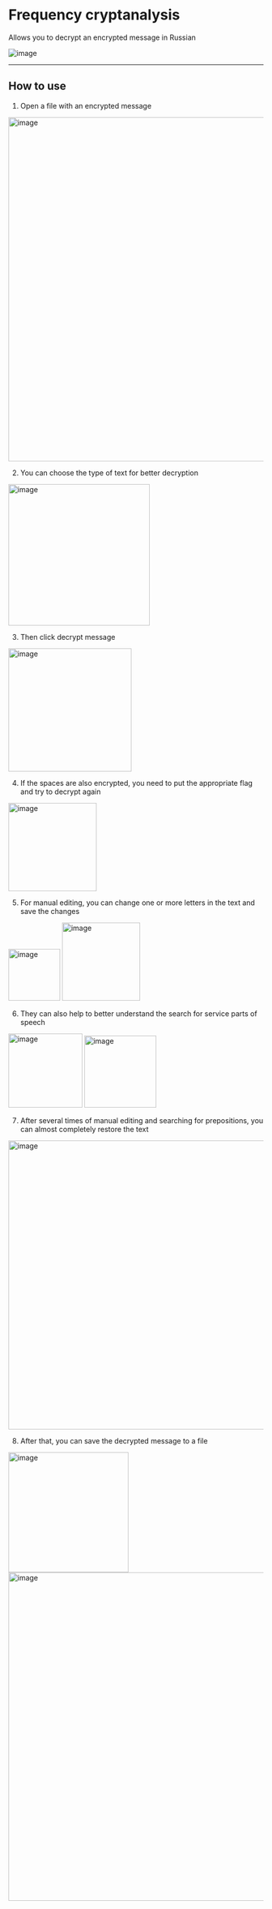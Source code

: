 # Frequency cryptanalysis
Allows you to decrypt an encrypted message in Russian

![image](https://user-images.githubusercontent.com/78900834/193094672-38793b50-a1ed-4052-8224-48dda4bd311d.png)
***

## How to use
1. Open a file with an encrypted message

<img width="679" alt="image" src="https://user-images.githubusercontent.com/78900834/193096284-b8531be4-d327-4f77-a6b9-1ddab1b4185b.png">

2. You can choose the type of text for better decryption

<img width="279" alt="image" src="https://user-images.githubusercontent.com/78900834/193096737-9851fc23-22c2-4595-8c32-f4fe21729abc.png">

3. Then click decrypt message

<img width="243" alt="image" src="https://user-images.githubusercontent.com/78900834/193096990-bc6bf894-3874-4e5f-880d-0b88b054e429.png">

4. If the spaces are also encrypted, you need to put the appropriate flag and try to decrypt again

<img width="174" alt="image" src="https://user-images.githubusercontent.com/78900834/193097470-df8096c0-c98b-4e25-a2e3-996ba47e6817.png">

5. For manual editing, you can change one or more letters in the text and save the changes

<img width="102" alt="image" src="https://user-images.githubusercontent.com/78900834/193097880-46ef9acf-0781-4d29-922c-6db316efd9ad.png"> <img width="154" alt="image" src="https://user-images.githubusercontent.com/78900834/193097919-dfb57e23-745f-4837-ab53-504ab092929a.png">

6. They can also help to better understand the search for service parts of speech

<img width="146" alt="image" src="https://user-images.githubusercontent.com/78900834/193098279-8272c316-6a54-4440-98a4-a7b5f501cc80.png"> <img width="142" alt="image" src="https://user-images.githubusercontent.com/78900834/193098343-ffe302cf-fb39-4826-a483-c9d1093f14d7.png">

7. After several times of manual editing and searching for prepositions, you can almost completely restore the text

<img width="570" alt="image" src="https://user-images.githubusercontent.com/78900834/193099437-9e749fc1-1944-4164-90bb-74b878dd53ab.png">

8. After that, you can save the decrypted message to a file

<img width="237" alt="image" src="https://user-images.githubusercontent.com/78900834/193099627-7cf8c65a-21a0-4641-83f1-22dd0d540879.png"> 

<img width="648" alt="image" src="https://user-images.githubusercontent.com/78900834/193099923-316cefbc-69be-4e59-a29d-633fe02e5c0c.png">
